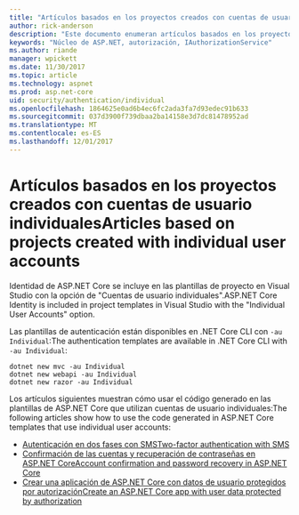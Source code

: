 ```yaml
---
title: "Artículos basados en los proyectos creados con cuentas de usuario individuales"
author: rick-anderson
description: "Este documento enumeran artículos basados en los proyectos creados con cuentas de usuario individuales."
keywords: "Núcleo de ASP.NET, autorización, IAuthorizationService"
ms.author: riande
manager: wpickett
ms.date: 11/30/2017
ms.topic: article
ms.technology: aspnet
ms.prod: asp.net-core
uid: security/authentication/individual
ms.openlocfilehash: 1864625e0ad6b4ec6fc2ada3fa7d93edec91b633
ms.sourcegitcommit: 037d3900f739dbaa2ba14158e3d7dc81478952ad
ms.translationtype: MT
ms.contentlocale: es-ES
ms.lasthandoff: 12/01/2017
---
```

# <a name="articles-based-on-projects-created-with-individual-user-accounts"></a><span data-ttu-id="3540f-104">Artículos basados en los proyectos creados con cuentas de usuario individuales</span><span class="sxs-lookup"><span data-stu-id="3540f-104">Articles based on projects created with individual user accounts</span></span>

<span data-ttu-id="3540f-105">Identidad de ASP.NET Core se incluye en las plantillas de proyecto en Visual Studio con la opción de "Cuentas de usuario individuales".</span><span class="sxs-lookup"><span data-stu-id="3540f-105">ASP.NET Core Identity is included in project templates in Visual Studio with the "Individual User Accounts" option.</span></span>

<span data-ttu-id="3540f-106">Las plantillas de autenticación están disponibles en .NET Core CLI con `-au Individual`:</span><span class="sxs-lookup"><span data-stu-id="3540f-106">The authentication templates are available in .NET Core CLI with `-au Individual`:</span></span>

```console
dotnet new mvc -au Individual
dotnet new webapi -au Individual
dotnet new razor -au Individual
```

<span data-ttu-id="3540f-107">Los artículos siguientes muestran cómo usar el código generado en las plantillas de ASP.NET Core que utilizan cuentas de usuario individuales:</span><span class="sxs-lookup"><span data-stu-id="3540f-107">The following articles show how to use the code generated in ASP.NET Core templates that use individual user accounts:</span></span>

* [<span data-ttu-id="3540f-108">Autenticación en dos fases con SMS</span><span class="sxs-lookup"><span data-stu-id="3540f-108">Two-factor authentication with SMS</span></span>](xref:security/authentication/2fa)
* [<span data-ttu-id="3540f-109">Confirmación de las cuentas y recuperación de contraseñas en ASP.NET Core</span><span class="sxs-lookup"><span data-stu-id="3540f-109">Account confirmation and password recovery in ASP.NET Core</span></span>](xref:security/authentication/accconfirm)
* [<span data-ttu-id="3540f-110">Crear una aplicación de ASP.NET Core con datos de usuario protegidos por autorización</span><span class="sxs-lookup"><span data-stu-id="3540f-110">Create an ASP.NET Core app with user data protected by authorization</span></span>](xref:security/authorization/secure-data)